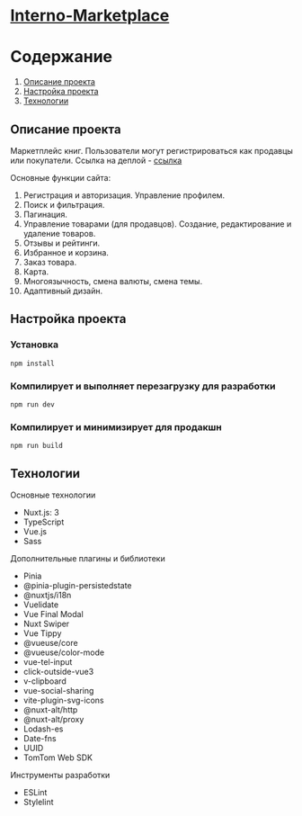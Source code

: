 # [Interno-Marketplace](https://sinternoalferova.netlify.app/ "Ссылка на сайт")

# Содержание

1. <a href="#description">Описание проекта</a>
2. <a href="#setup">Настройка проекта</a>
3. <a href="#stack">Технологии</a>

   
<h2 id="description">Описание проекта</h2>

Маркетплейс книг. Пользователи могут регистрироваться как продавцы или покупатели.
Ссылка на деплой - [ссылка](https://sinternoalferova.netlify.app/ "Ссылка на сайт")

Основные функции сайта:

  1. Регистрация и авторизация. Управление профилем.
  2. Поиск и фильтрация.
  3. Пагинация.
  4. Управление товарами (для продавцов). Создание, редактирование и удаление товаров.
  5. Отзывы и рейтинги.
  6. Избранное и корзина.
  7. Заказ товара.
  8. Карта.
  9. Многоязычность, смена валюты, смена темы.
  10. Адаптивный дизайн.

<h2 id="setup">Настройка проекта</h2>

### Установка
```
npm install
```

### Компилирует и выполняет перезагрузку для разработки
```
npm run dev
```

### Компилирует и минимизирует для продакшн
```
npm run build
```

<h2 id="stack">Технологии</h2>

Основные технологии

  * Nuxt.js: 3
  * TypeScript
  * Vue.js
  * Sass
		
Дополнительные плагины и библиотеки

  * Pinia
  * @pinia-plugin-persistedstate
  * @nuxtjs/i18n
  * Vuelidate
  * Vue Final Modal
  * Nuxt Swiper
  * Vue Tippy
  * @vueuse/core
  * @vueuse/color-mode
  * vue-tel-input
  * click-outside-vue3
  * v-clipboard
  * vue-social-sharing
  * vite-plugin-svg-icons
  * @nuxt-alt/http
  * @nuxt-alt/proxy
  * Lodash-es
  * Date-fns
  * UUID
  * TomTom Web SDK

Инструменты разработки

  * ESLint
  * Stylelint

